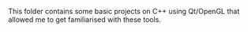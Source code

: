 This folder contains some basic projects on C++ using Qt/OpenGL that allowed 
me to get familiarised with these tools.
